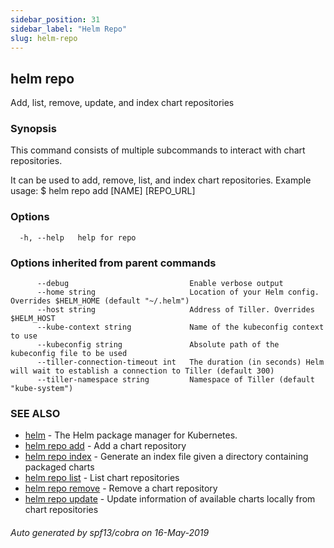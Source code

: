 ```yaml
---
sidebar_position: 31
sidebar_label: "Helm Repo"
slug: helm-repo
---
```


## helm repo

Add, list, remove, update, and index chart repositories

### Synopsis


This command consists of multiple subcommands to interact with chart repositories.

It can be used to add, remove, list, and index chart repositories.
Example usage:
    $ helm repo add [NAME] [REPO_URL]


### Options

```
  -h, --help   help for repo
```

### Options inherited from parent commands

```
      --debug                           Enable verbose output
      --home string                     Location of your Helm config. Overrides $HELM_HOME (default "~/.helm")
      --host string                     Address of Tiller. Overrides $HELM_HOST
      --kube-context string             Name of the kubeconfig context to use
      --kubeconfig string               Absolute path of the kubeconfig file to be used
      --tiller-connection-timeout int   The duration (in seconds) Helm will wait to establish a connection to Tiller (default 300)
      --tiller-namespace string         Namespace of Tiller (default "kube-system")
```

### SEE ALSO

* [helm](./helm.md)	 - The Helm package manager for Kubernetes.
* [helm repo add](./helm_repo_add.md)	 - Add a chart repository
* [helm repo index](./helm_repo_index.md)	 - Generate an index file given a directory containing packaged charts
* [helm repo list](./helm_repo_list.md)	 - List chart repositories
* [helm repo remove](./helm_repo_remove.md)	 - Remove a chart repository
* [helm repo update](./helm_repo_update.md)	 - Update information of available charts locally from chart repositories

###### Auto generated by spf13/cobra on 16-May-2019
